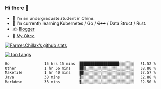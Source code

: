 ### Hi there 👋

- 🔭 I’m an undergraduate student in China.
- 🌱 I’m currently learning Kubernetes / Go / ~~C++~~ / Data Struct / Rust.
- ✍️ [Blogger](https://blog.farmer233.top)
- 🤔 [My Gitee](https://gitee.com/Farmer-chong)


[![Farmer.Chillax's github stats](https://github-readme-stats.vercel.app/api?username=FarmerChillax)](https://github.com/anuraghazra/github-readme-stats)

[![Top Langs](https://github-readme-stats.vercel.app/api/top-langs/?username=FarmerChillax&layout=compact&hide=html,css,javascript)](https://github.com/anuraghazra/github-readme-stats)


<a href="https://wakatime.com/@Farmer"> </a>
          <!--START_SECTION:waka-->

```txt
Go                15 hrs 45 mins  ██████████████████░░░░░░░   71.52 %
Other             1 hr 56 mins    ██▒░░░░░░░░░░░░░░░░░░░░░░   08.80 %
Makefile          1 hr 40 mins    ██░░░░░░░░░░░░░░░░░░░░░░░   07.57 %
Java              38 mins         ▓░░░░░░░░░░░░░░░░░░░░░░░░   02.88 %
Markdown          33 mins         ▓░░░░░░░░░░░░░░░░░░░░░░░░   02.50 %
```

<!--END_SECTION:waka-->



<!--
**Farmer-chong/Farmer-chong** is a ✨ _special_ ✨ repository because its `README.md` (this file) appears on your GitHub profile.

Here are some ideas to get you started:

- 🔭 I’m currently working on ...
- 🌱 I’m currently learning ...
- 👯 I’m looking to collaborate on ...
- 🤔 I’m looking for help with ...
- 💬 Ask me about ...
- 📫 How to reach me: ...
- 😄 Pronouns: ...
- ⚡ Fun fact: ...
-->

